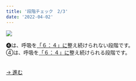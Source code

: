 ```yaml
---
title: '段階チェック　2/3'
date: '2022-04-02'
---
```

![](/images/a_04_.jpg)

➍は、呼吸を[「６：４」に]()整え続けられない段階です。   
④は、呼吸を[「６：４」に]()整え続けられる段階です。  

　  
[ → 進む ](/posts/04-1c)
